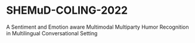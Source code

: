 # SHEMuD-COLING-2022
A Sentiment and Emotion aware Multimodal Multiparty Humor Recognition in Multilingual Conversational Setting
